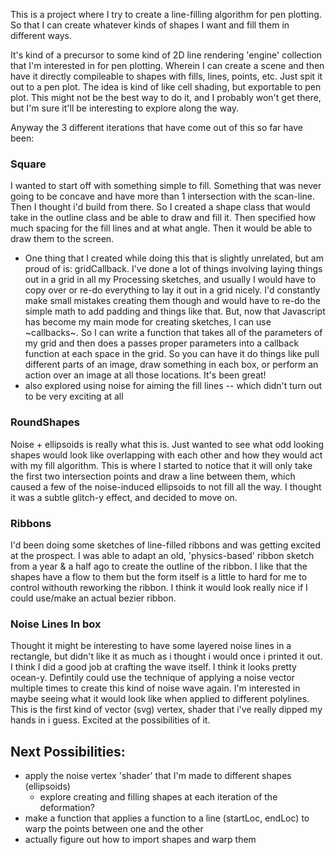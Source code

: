 This is a project where I try to create a line-filling algorithm for pen plotting. So that I can create whatever kinds of shapes I want and fill them in different ways.

It's kind of a precursor to some kind of 2D line rendering 'engine' collection that I'm interested in for pen plotting. Wherein I can create a scene and then have it directly compileable to shapes with fills, lines, points, etc. Just spit it out to a pen plot. The idea is kind of like cell shading, but exportable to pen plot. This might not be the best way to do it, and I probably won't get there, but I'm sure it'll be interesting to explore along the way.

Anyway the 3 different iterations that have come out of this so far have been:

### Square

I wanted to start off with something simple to fill. Something that was never going to be concave and have more than 1 intersection with the scan-line. Then I thought i'd build from there. So I created a shape class that would take in the outline class and be able to draw and fill it. Then specified how much spacing for the fill lines and at what angle. Then it would be able to draw them to the screen.

- One thing that I created while doing this that is slightly unrelated, but am proud of is: gridCallback. I've done a lot of things involving laying things out in a grid in all my Processing sketches, and usually I would have to copy over or re-do everything to lay it out in a grid nicely. I'd constantly make small mistakes creating them though and would have to re-do the simple math to add padding and things like that. But, now that Javascript has become my main mode for creating sketches, I can use ~callbacks~. So I can write a function that takes all of the parameters of my grid and then does a passes proper parameters into a callback function at each space in the grid. So you can have it do things like pull different parts of an image, draw something in each box, or perform an action over an image at all those locations. It's been great!
- also explored using noise for aiming the fill lines -- which didn't turn out to be very exciting at all

### RoundShapes

Noise + ellipsoids is really what this is. Just wanted to see what odd looking shapes would look like overlapping with each other and how they would act with my fill algorithm. This is where I started to notice that it will only take the first two intersection points and draw a line between them, which caused a few of the noise-induced ellipsoids to not fill all the way. I thought it was a subtle glitch-y effect, and decided to move on.

### Ribbons

I'd been doing some sketches of line-filled ribbons and was getting excited at the prospect. I was able to adapt an old, 'physics-based' ribbon sketch from a year & a half ago to create the outline of the ribbon.
I like that the shapes have a flow to them but the form itself is a little to hard for me to control withouth reworking the ribbon.
I think it would look really nice if I could use/make an actual bezier ribbon.

### Noise Lines In box

Thought it might be interesting to have some layered noise lines in a rectangle, but didn't like it as much as i thought i would once i printed it out.
I think I did a good job at crafting the wave itself. I think it looks pretty ocean-y. Defintily could use the technique of applying a noise vector multiple times to create this kind of noise wave again.
I'm interested in maybe seeing what it would look like when applied to different polylines.
This is the first kind of vector (svg) vertex, shader that i've really dipped my hands in i guess.
Excited at the possibilities of it.

## Next Possibilities:

- apply the noise vertex 'shader' that I'm made to different shapes (ellipsoids)
  - explore creating and filling shapes at each iteration of the deformation?
- make a function that applies a function to a line (startLoc, endLoc) to warp the points between one and the other
- actually figure out how to import shapes and warp them
